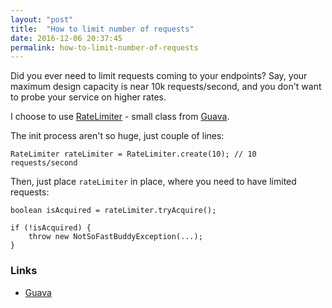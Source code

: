 ```yaml
---
layout: "post"
title:  "How to limit number of requests"
date: 2016-12-06 20:37:45
permalink: how-to-limit-number-of-requests
---
```



Did you ever need to limit requests coming to your endpoints? Say, your maximum design capacity is near 10k requests/second, and you don't want to probe your service on higher rates. 

I choose to use [RateLimiter](https://github.com/google/guava/blob/master/guava/src/com/google/common/util/concurrent/RateLimiter.java) - small class from [Guava](https://github.com/google/guava).

The init process aren't so huge, just couple of lines:
```
RateLimiter rateLimiter = RateLimiter.create(10); // 10 requests/second
```

Then, just place `rateLimiter` in place, where you need to have limited requests:

```
boolean isAcquired = rateLimiter.tryAcquire();

if (!isAcquired) {
    throw new NotSoFastBuddyException(...);
}
```

### <a href="#links" name="links"><i class="fa fa-link anchor" aria-hidden="true"></i></a> Links

* [Guava](https://github.com/google/guava)